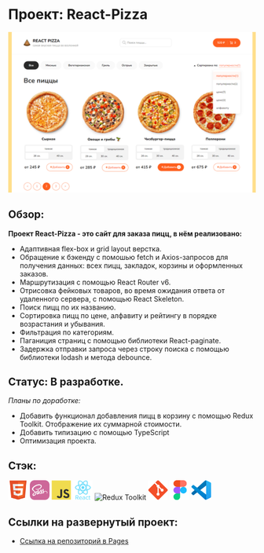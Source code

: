 # Проект: React-Pizza

![Превью проекта](https://github.com/RandyCheBro/imgs-for-README/blob/main/react-pizza.png)

## Обзор:

**Проект React-Pizza - это сайт для заказа пицц, в нём реализованo:**

- Адаптивная flex-box и grid layout верстка.
- Обращение к бэкенду с помошью fetch и Axios-запросов для получения данных: всех пицц, закладок, корзины и оформленных заказов.
- Маршрутизация с помощью React Router v6.
- Отрисовка фейковых товаров, во время ожидания ответа от удаленного сервера, с помощью React Skeleton.
- Поиск пицц по их названию.
- Сортировка пицц по цене, алфавиту и рейтингу в порядке возрастания и убывания.
- Фильтрация по категориям.
- Паганиция страниц с помощью библиотеки React-paginate.
- Задержка отправки запроса через строку поиска с помощью библиотеки lodash и метода debounce.

## Статус: В разработке.
  _Планы по доработке:_
- Добавить функционал добавления пицц в корзину с помощью Redux Toolkit. Отображение их суммарной стоимости.
- Добавить типизацию с помощью TypeScript
- Оптимизация проекта.

## Стэк:
<div>
  <img src="https://raw.githubusercontent.com/devicons/devicon/1119b9f84c0290e0f0b38982099a2bd027a48bf1/icons/html5/html5-original.svg" title="HTML5" alt="HTML" width="40" height="40"/>

  <img src="https://github.com/tandpfun/skill-icons/blob/main/icons/Sass.svg" title="SCSS" alt="SCSS" width="40" height="40"/>

  <img src="https://raw.githubusercontent.com/devicons/devicon/1119b9f84c0290e0f0b38982099a2bd027a48bf1/icons/javascript/javascript-original.svg" title="JavaScript" alt="JavaScript" width="40" height="40"/>

  <img src="https://raw.githubusercontent.com/devicons/devicon/1119b9f84c0290e0f0b38982099a2bd027a48bf1/icons/react/react-original-wordmark.svg" title="React" alt="React" width="40" height="40"/>

  <img src="https://cdn.icon-icons.com/icons2/2415/PNG/512/redux_original_logo_icon_146365.png" title="Redux Toolkit" alt="Redux Toolkit" width="40" height="40"/>

  <img src="https://raw.githubusercontent.com/devicons/devicon/1119b9f84c0290e0f0b38982099a2bd027a48bf1/icons/git/git-original.svg" title="Git" alt="Git" width="40" height="40"/>

  <img src="https://raw.githubusercontent.com/devicons/devicon/1119b9f84c0290e0f0b38982099a2bd027a48bf1/icons/figma/figma-original.svg" title="Figma" alt="Figma" width="40" height="40"/>

  <img src="https://raw.githubusercontent.com/devicons/devicon/1119b9f84c0290e0f0b38982099a2bd027a48bf1/icons/vscode/vscode-original.svg" title="VSCode" alt="VSCode" width="40" height="40"/>
</div>

## Ссылки на развернутый проект:

- [Ссылка на репозиторий в Pages](https://randychebro.github.io/react-pizza/)

